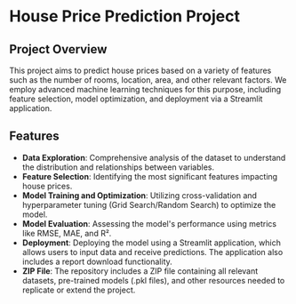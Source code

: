 # House Price Prediction Project

## Project Overview
This project aims to predict house prices based on a variety of features such as the number of rooms, location, area, and other relevant factors. We employ advanced machine learning techniques for this purpose, including feature selection, model optimization, and deployment via a Streamlit application.

## Features
- **Data Exploration**: Comprehensive analysis of the dataset to understand the distribution and relationships between variables.
- **Feature Selection**: Identifying the most significant features impacting house prices.
- **Model Training and Optimization**: Utilizing cross-validation and hyperparameter tuning (Grid Search/Random Search) to optimize the model.
- **Model Evaluation**: Assessing the model's performance using metrics like RMSE, MAE, and R².
- **Deployment**: Deploying the model using a Streamlit application, which allows users to input data and receive predictions. The application also includes a report download functionality.
- **ZIP File**: The repository includes a ZIP file containing all relevant datasets, pre-trained models (.pkl files), and other resources needed to replicate or extend the project.



